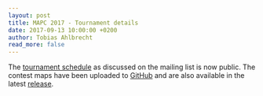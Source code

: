 ```yaml
---
layout: post
title: MAPC 2017 - Tournament details
date: 2017-09-13 10:00:00 +0200
author: Tobias Ahlbrecht
read_more: false
---
```


The [tournament schedule](/2017/#tournament) as discussed on the mailing list is now public.
The contest maps have been uploaded to [GitHub](https://github.com/agentcontest/massim/tree/master/server/osm) and are also available in the latest [release](https://github.com/agentcontest/massim/releases/tag/massim-2017-1.7).
